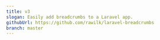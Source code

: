 ```yaml
---
title: v3
slogan: Easily add breadcrumbs to a Laravel app.
githubUrl: https://github.com/rawilk/laravel-breadcrumbs
branch: master
---
```

